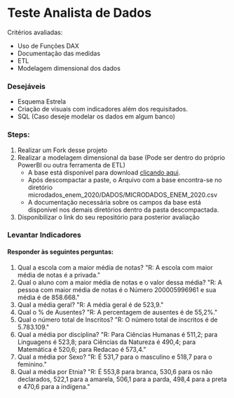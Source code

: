 # Teste Analista de Dados
Critérios avaliadas:
- Uso de Funções DAX
- Documentação das medidas
- ETL
- Modelagem dimensional dos dados

### Desejáveis
- Esquema Estrela
- Criação de visuais com indicadores além dos requisitados.
- SQL (Caso deseje modelar os dados em algum banco)


### Steps:

1. Realizar um Fork desse projeto
2. Realizar a modelagem dimensional da base (Pode ser dentro do próprio PowerBI ou outra ferramenta de ETL)
    - A base está disponível para download [clicando aqui](https://download.inep.gov.br/microdados/microdados_enem_2020.zip).
    - Após descompactar a paste, o Arquivo com a base encontra-se no diretório microdados_enem_2020/DADOS/MICRODADOS_ENEM_2020.csv
    - A documentação necessária sobre os campos da base está disponível nos demais diretórios dentro da pasta descompactada.
3. Disponibilizar o link do seu repositório para posterior avaliação


### Levantar Indicadores
#### Responder às seguintes perguntas:
1. Qual a escola com a maior média de notas?
"R: A escola com maior média de notas é a privada."
2. Qual o aluno com a maior média de notas e o valor dessa média?
"R: A pessoa com maior média de notas é o Número 200005996961 e sua média é de 858.668."
3. Qual a média geral?
"R: A média geral é de 523,9."
4. Qual o % de Ausentes?
"R: A percentagem de ausentes é de 55,2%."
5. Qual o número total de Inscritos?
"R: O número total de inscritos é de 5.783.109."
6. Qual a média por disciplina?
"R: Para Ciências Humanas é 511,2; para Linguagens é 523,8; para Ciências da Natureza é 490,4; para Matemática é 520,6; para Redacao é 573,4."
7. Qual a média por Sexo?
"R: É 531,7 para o masculino e 518,7 para o feminino."
8. Qual a média por Etnia?
"R: É 553,8 para branca, 530,6 para os não declarados, 522,1 para a amarela, 506,1 para a parda, 498,4 para a preta e 470,6 para a indígena."
